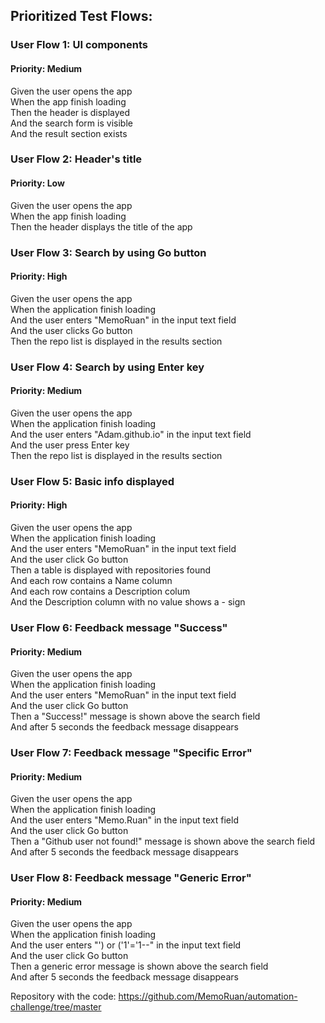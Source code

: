 ## Prioritized Test Flows:

### User Flow 1: UI components
#### Priority: Medium

Given the user opens the app  
When the app finish loading  
Then the header is displayed  
And the search form is visible  
And the result section exists  


### User Flow 2: Header's title
#### Priority: Low

Given the user opens the app   
When the app finish loading  
Then the header displays the title of the app  

### User Flow 3: Search by using Go button
#### Priority: High

Given the user opens the app   
When the application finish loading  
And the user enters "MemoRuan" in the input text field  
And the user clicks Go button  
Then the repo list is displayed in the results section   

### User Flow 4: Search by using Enter key
#### Priority: Medium

Given the user opens the app  
When the application finish loading  
And the user enters "Adam.github.io" in the input text field  
And the user press Enter key  
Then the repo list is displayed in the results section  


### User Flow 5: Basic info displayed 
#### Priority: High

Given the user opens the app  
When the application finish loading  
And the user enters "MemoRuan" in the input text field    
And the user click Go button  
Then a table is displayed with repositories found  
And each row contains a Name column  
And each row contains a Description colum  
And the Description column with no value shows a - sign  


### User Flow 6: Feedback message "Success"
#### Priority: Medium

Given the user opens the app  
When the application finish loading  
And the user enters "MemoRuan" in the input text field    
And the user click Go button  
Then a "Success!" message is shown above the search field    
And after 5 seconds the feedback message disappears    

### User Flow 7: Feedback message "Specific Error"
#### Priority: Medium

Given the user opens the app  
When the application finish loading  
And the user enters "Memo.Ruan" in the input text field    
And the user click Go button  
Then a "Github user not found!" message is shown above the search field    
And after 5 seconds the feedback message disappears    

### User Flow 8: Feedback message "Generic Error"
#### Priority: Medium

Given the user opens the app  
When the application finish loading  
And the user enters "') or ('1'='1--" in the input text field    
And the user click Go button  
Then a generic error message is shown above the search field    
And after 5 seconds the feedback message disappears    

Repository with the code: https://github.com/MemoRuan/automation-challenge/tree/master
